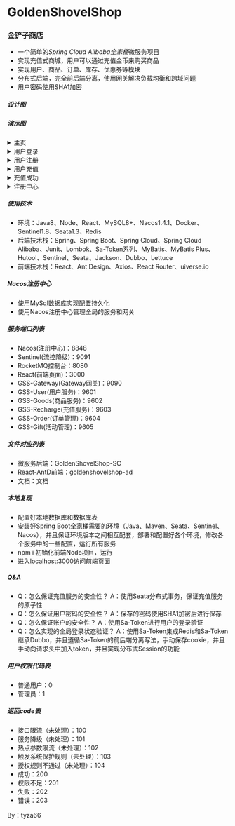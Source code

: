 # GoldenShovelShop
### 金铲子商店
- 一个简单的*Spring Cloud Alibaba全家桶*微服务项目
- 实现充值式商城，用户可以通过充值金币来购买商品
- 实现用户、商品、订单、库存、优惠券等模块
- 分布式后端，完全前后端分离，使用网关解决负载均衡和跨域问题
- 用户密码使用SHA1加密

##### 设计图

##### 演示图
<details><summary>主页</summary>
<img src="./文档/图片/主页.png"/>
</details>
<details><summary>用户登录</summary>
<img src="./文档/图片/用户登录.png"/>
</details>
<details><summary>用户注册</summary>
<img src="./文档/图片/用户注册.png"/>
</details>
<details><summary>用户充值</summary>
<img src="./文档/图片/用户充值.png"/>
</details>
<details><summary>充值成功</summary>
<img src="./文档/图片/充值成功.png"/>
</details>
<details><summary>注册中心</summary>
<img src="./文档/图片/注册中心.png"/>
</details>

##### 使用技术
- 环境：Java8、Node、React、MySQL8+、Nacos1.4.1、Docker、Sentinel1.8、Seata1.3、Redis
- 后端技术栈：Spring、Spring Boot、Spring Cloud、Spring Cloud Alibaba、Junit、Lombok、Sa-Token系列、MyBatis、MyBatis Plus、Hutool、Sentinel、Seata、Jackson、Dubbo、Lettuce
- 前端技术栈：React、Ant Design、Axios、React Router、uiverse.io

##### Nacos注册中心
- 使用MySql数据库实现配置持久化
- 使用Nacos注册中心管理全局的服务和网关

##### 服务端口列表
- Nacos(注册中心)：8848
- Sentinel(流控降级)：9091
- RocketMQ控制台：8080
- React(前端页面)：3000
- GSS-Gateway(Gateway网关)：9090
- GSS-User(用户服务)：9601
- GSS-Goods(商品服务)：9602
- GSS-Recharge(充值服务)：9603
- GSS-Order(订单管理)：9604
- GSS-Gift(活动管理)：9605

##### 文件对应列表
- 微服务后端：GoldenShovelShop-SC
- React-AntD前端：goldenshovelshop-ad
- 文档：文档

##### 本地复现
- 配置好本地数据库和数据库表
- 安装好Spring Boot全家桶需要的环境（Java、Maven、Seata、Sentinel、Nacos），并且保证环境版本之间相互配套，部署和配置好各个环境，修改各个服务中的一些配置，运行所有服务
- npm i 初始化前端Node项目，运行
- 进入localhost:3000访问前端页面

##### Q&A
- Q：怎么保证充值服务的安全性？ A：使用Seata分布式事务，保证充值服务的原子性
- Q：怎么保证用户密码的安全性？ A：保存的密码使用SHA1加密后进行保存
- Q：怎么保证账户的安全性？ A：使用Sa-Token进行用户的登录验证
- Q：怎么实现的全局登录状态验证？ A：使用Sa-Token集成Redis和Sa-Token继承Dubbo，并且遵循Sa-Token的前后端分离写法，手动保存cookie，并且手动向请求头中加入token，并且实现分布式Session的功能

##### 用户权限代码表
- 普通用户：0
- 管理员：1

##### 返回code表
- 接口限流（未处理）：100
- 服务降级（未处理）：101
- 热点参数限流（未处理）：102
- 触发系统保护规则（未处理）：103
- 授权规则不通过（未处理）：104
- 成功：200
- 权限不足：201
- 失败：202
- 错误：203

By：tyza66